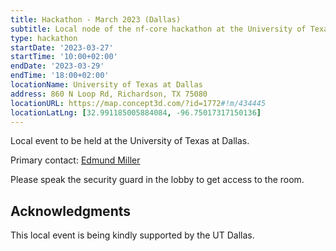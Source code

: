 ```yaml
---
title: Hackathon - March 2023 (Dallas)
subtitle: Local node of the nf-core hackathon at the University of Texas at Dallas.
type: hackathon
startDate: '2023-03-27'
startTime: '10:00+02:00'
endDate: '2023-03-29'
endTime: '18:00+02:00'
locationName: University of Texas at Dallas
address: 860 N Loop Rd, Richardson, TX 75080
locationURL: https://map.concept3d.com/?id=1772#!m/434445
locationLatLng: [32.991185005884084, -96.75017317150136]
---
```


Local event to be held at the University of Texas at Dallas.

Primary contact: [<i class="fab fa-slack"></i> Edmund Miller](https://nfcore.slack.com/team/UV41DBFAT)

Please speak the security guard in the lobby to get access to the room.

## Acknowledgments

This local event is being kindly supported by the UT Dallas.

